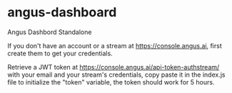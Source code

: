 # angus-dashboard

Angus Dashbord Standalone 

If you don't have an account or a stream at https://console.angus.ai, first create them to get your credentials.

Retrieve a JWT token at https://console.angus.ai/api-token-authstream/ with your email and your stream's credentials, copy paste it in the index.js file to initialize the "token" variable, the token should work for 5 hours. 